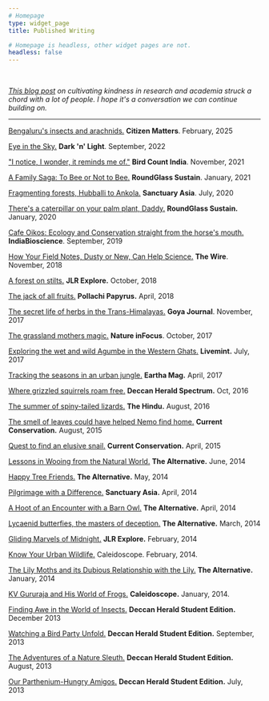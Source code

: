 ```yaml
---
# Homepage
type: widget_page
title: Published Writing

# Homepage is headless, other widget pages are not.
headless: false
---
```

<br>

*[This blog post](https://theforestspirit.wordpress.com/2020/07/12/making-room-for-kindness-in-research-and-academia/) on cultivating kindness in research and academia struck a chord with a lot of people. I hope it's a conversation we can continue building on.*

***
[Bengaluru's insects and arachnids.](https://citizenmatters.in/nature-guidebook-insects-spiders-environment-ecology-review/) **Citizen Matters**. February, 2025

[Eye in the Sky.](https://www.darknlight.com/projects/eye-in-the-sky/) **Dark 'n'  Light**. September, 2022

["I notice, I wonder, it reminds me of."](https://birdcount.in/fieldnotes-and-nature-journaling/) **Bird Count India**. November, 2021

[A Family Saga: To Bee or Not to Bee.](https://sustain.round.glass/urban-jungle/bee/) **RoundGlass Sustain**. January, 2021

[Fragmenting forests, Hubballi to Ankola.](https://sanctuarynaturefoundation.org/article/fragmenting-forests%2C-hubballi-to-ankola/) **Sanctuary Asia**. July, 2020

[There's a caterpillar on your palm plant, Daddy.](https://round.glass/sustain/urban-jungle/caterpillars/) **RoundGlass Sustain.** January, 2020

[Cafe Oikos: Ecology and Conservation straight from the horse's mouth.](https://indiabioscience.org/columns/indian-scenario/caf%C3%A9-oikos-ecology-conservation-straight-from-the-horses-mouth?token=45Qd-AGsiNuPqJ9AFBxG_SSTOEkQSQgY) **IndiaBioscience**. September, 2019

[How Your Field Notes, Dusty or New, Can Help Science.](https://indiabioscience.org/columns/indian-scenario/caf%C3%A9-oikos-ecology-conservation-straight-from-the-horses-mouth?token=45Qd-AGsiNuPqJ9AFBxG_SSTOEkQSQgY) **The Wire**. November, 2018

[A forest on stilts.](http://jlrexplore.com/explore/focus/a-forest-on-stilts) **JLR Explore.** October, 2018

[The jack of all fruits.](http://thepapyrus.in/index.php/jack-of-all-fruits/) **Pollachi Papyrus.** April, 2018

[The secret life of herbs in the Trans-Himalayas.](http://www.goyajournal.in/blog/the-secret-life-of-herbs-in-the-trans-himalayan-flowers) **Goya Journal**. November, 2017

[The grassland mothers magic.](https://www.natureinfocus.in/nature-and-wildlife-conservation/the-grassland-mothers-magic) **Nature inFocus**. October, 2017

[Exploring the wet and wild Agumbe in the Western Ghats.](http://www.livemint.com/Leisure/s7ARkKFkzSYagzow8607FJ/Exploring-the-wet-and-wild-Agumbe-in-Western-Ghats.html) **Livemint.** July, 2017

[Tracking the seasons in an urban jungle.](http://www.earthamag.org/stories/2017/4/21/tracking-the-seasons-in-an-urban-jungle) **Eartha Mag.** April, 2017

[Where grizzled squirrels roam free.](http://www.deccanherald.com/content/577556/where-grizzled-squirrels-roam-free.html) **Deccan Herald Spectrum.**  Oct, 2016

[The summer of spiny-tailed lizards.](http://www.thehindu.com/todays-paper/tp-in-school/the-summer-of-spinytailed-lizards/article8995908.ece) **The Hindu.** August, 2016

[The smell of leaves could have helped Nemo find home.](https://www.currentconservation.org/the-smell-of-leaves-could-have-helped-nemo-find-home-2/) **Current Conservation.** August, 2015

[Quest to find an elusive snail.](http://issuu.com/anishafishtoe/docs/current_conservation_kerala_snails/1) **Current Conservation.** April, 2015

[Lessons in Wooing from the Natural World.](https://theforestspirit.wordpress.com/2014/07/10/lessons-in-wooing-from-the-natural-world/) **The Alternative.** June, 2014

[Happy Tree Friends.](https://theforestspirit.wordpress.com/2014/06/28/happy-tree-friends/) **The Alternative.** May, 2014

[Pilgrimage with a Difference.](https://issuu.com/anishafishtoe/docs/sanctuary_asia-_a_pilgrimage_with_a) **Sanctuary Asia.** April, 2014


[A Hoot of an Encounter with a Barn Owl.](https://theforestspirit.wordpress.com/2014/05/10/an-unexpected-visitor/) **The Alternative.** April, 2014

[Lycaenid butterfies, the masters of deception.](https://theforestspirit.wordpress.com/2014/05/03/a-master-of-deception/) **The Alternative.** March, 2014

[Gliding Marvels of Midnight.](http://www.jlrexplore.com/from-the-field/-/asset_publisher/ozDYsXjN0wtv/content/gliding-marvels-of-midnight) **JLR Explore.** February, 2014

[Know Your Urban Wildlife.](https://www.caleidoscope.in/eco-ideaz/know-your-urban-wildlife) Caleidoscope. February, 2014.

[The Lily Moths and its Dubious Relationship with the Lily.](https://theforestspirit.wordpress.com/2014/05/01/the-dubious-relationship-of-the-lily-and-the-lily-moth/) **The Alternative.** January, 2014

[KV Gururaja and His World of Frogs.](https://theforestspirit.wordpress.com/2014/05/01/the-dubious-relationship-of-the-lily-and-the-lily-moth/) **Caleidoscope.** January, 2014.

[Finding Awe in the World of Insects.](http://issuu.com/anishafishtoe/docs/discovering_awe_in_the_world_of_ins) **Deccan Herald Student Edition.** December 2013

[Watching a Bird Party Unfold.](http://issuu.com/anishafishtoe/docs/watching_a_bird_party_unfold.docx) **Deccan Herald Student Edition.** September, 2013

[The Adventures of a Nature Sleuth.](https://theforestspirit.wordpress.com/2014/01/18/the-adventures-of-a-nature-sleuth/) **Deccan Herald Student Edition.** August, 2013

[Our Parthenium-Hungry Amigos.](http://issuu.com/anishafishtoe/docs/our_parthenium_hungry_amigos.docx) **Deccan Herald Student Edition.** July, 2013


